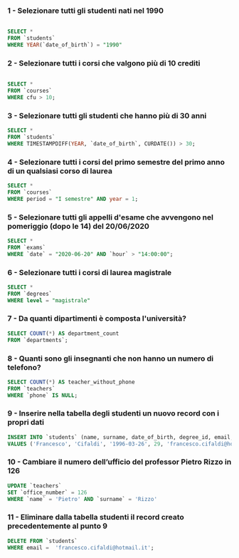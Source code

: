 ### 1 - Selezionare tutti gli studenti nati nel 1990

```SQL

SELECT *
FROM `students`
WHERE YEAR(`date_of_birth`) = "1990"
```

### 2 - Selezionare tutti i corsi che valgono più di 10 crediti

```SQL

SELECT *
FROM `courses`
WHERE cfu > 10;
```

### 3 - Selezionare tutti gli studenti che hanno più di 30 anni

```SQL
SELECT *
FROM `students`
WHERE TIMESTAMPDIFF(YEAR, `date_of_birth`, CURDATE()) > 30;

```

### 4 - Selezionare tutti i corsi del primo semestre del primo anno di un qualsiasi corso di laurea

```SQL
SELECT *
FROM `courses`
WHERE period = "I semestre" AND year = 1;
```

### 5 - Selezionare tutti gli appelli d'esame che avvengono nel pomeriggio (dopo le 14) del 20/06/2020

```SQL
SELECT *
FROM `exams`
WHERE `date` = "2020-06-20" AND `hour` > "14:00:00";
```

### 6 - Selezionare tutti i corsi di laurea magistrale

```SQL
SELECT *
FROM `degrees`
WHERE level = "magistrale"

```

### 7 - Da quanti dipartimenti è composta l'università?

```SQL
SELECT COUNT(*) AS department_count
FROM `departments`;
```

### 8 - Quanti sono gli insegnanti che non hanno un numero di telefono?

```SQL
SELECT COUNT(*) AS teacher_without_phone
FROM `teachers`
WHERE `phone` IS NULL;
```

### 9 - Inserire nella tabella degli studenti un nuovo record con i propri dati

```SQL
INSERT INTO `students` (name, surname, date_of_birth, degree_id, email, fiscal_code, enrolment_date, registration_number)
VALUES ('Francesco', 'Cifaldi', '1996-03-26', 29, 'francesco.cifaldi@hotmail.it', 'CFLFNC96C26L049X','2024-09-11',888888);

```

### 10 - Cambiare il numero dell’ufficio del professor Pietro Rizzo in 126

```SQL
UPDATE `teachers`
SET `office_number` = 126
WHERE `name` = 'Pietro' AND `surname` = 'Rizzo'
```

### 11 - Eliminare dalla tabella studenti il record creato precedentemente al punto 9

```SQL
DELETE FROM `students`
WHERE email =  'francesco.cifaldi@hotmail.it';
```
